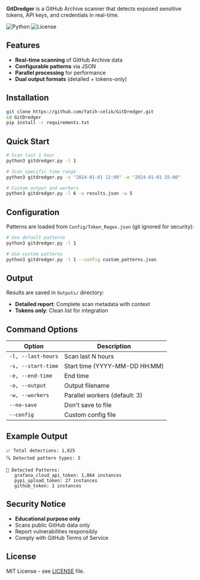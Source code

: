 
**GitDredger** is a GitHub Archive scanner that detects exposed sensitive tokens, API keys, and credentials in real-time.

![Python](https://img.shields.io/badge/python-3.7+-blue.svg)
![License](https://img.shields.io/badge/license-MIT-green.svg)

## Features

- **Real-time scanning** of GitHub Archive data
- **Configurable patterns** via JSON
- **Parallel processing** for performance
- **Dual output formats** (detailed + tokens-only)

## Installation

```bash
git clone https://github.com/fatih-celik/GitDredger.git
cd GitDredger
pip install -r requirements.txt
```

## Quick Start

```bash
# Scan last 1 hour
python3 gitdredger.py -l 1

# Scan specific time range
python3 gitdredger.py -s "2024-01-01 12:00" -e "2024-01-01 15:00"

# Custom output and workers
python3 gitdredger.py -l 6 -o results.json -w 5
```

## Configuration

Patterns are loaded from `Config/Token_Regex.json` (git ignored for security):

```bash
# Use default patterns
python3 gitdredger.py -l 1

# Use custom patterns
python3 gitdredger.py -l 1 --config custom_patterns.json
```

## Output

Results are saved in `Outputs/` directory:
- **Detailed report**: Complete scan metadata with context
- **Tokens only**: Clean list for integration

## Command Options

| Option | Description |
|--------|-------------|
| `-l, --last-hours` | Scan last N hours |
| `-s, --start-time` | Start time (YYYY-MM-DD HH:MM) |
| `-e, --end-time` | End time |
| `-o, --output` | Output filename |
| `-w, --workers` | Parallel workers (default: 3) |
| `--no-save` | Don't save to file |
| `--config` | Custom config file |

## Example Output

```
📈 Total detections: 1,825
🔍 Detected pattern types: 3

🚨 Detected Patterns:
   grafana_cloud_api_token: 1,864 instances
   pypi_upload_token: 27 instances
   github_token: 1 instances
```

## Security Notice

- **Educational purpose only**
- Scans public GitHub data only
- Report vulnerabilities responsibly
- Comply with GitHub Terms of Service

## License

MIT License - see [LICENSE](LICENSE) file. 
